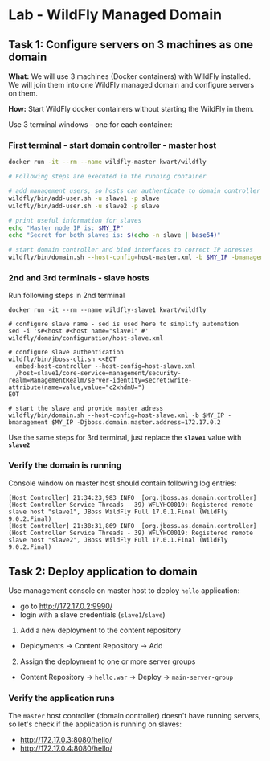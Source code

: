# Lab - WildFly Managed Domain

## Task 1: Configure servers on 3 machines as one domain 

**What:** 
We will use 3 machines (Docker containers) with WildFly installed. We will
join them into one WildFly managed domain and configure servers on them.

**How:**
Start WildFly docker containers without starting the WildFly in them.

Use 3 terminal windows - one for each container:

### First terminal - start domain controller - master host
```bash
docker run -it --rm --name wildfly-master kwart/wildfly

# Following steps are executed in the running container

# add management users, so hosts can authenticate to domain controller
wildfly/bin/add-user.sh -u slave1 -p slave
wildfly/bin/add-user.sh -u slave2 -p slave

# print useful information for slaves
echo "Master node IP is: $MY_IP"
echo "Secret for both slaves is: $(echo -n slave | base64)"

# start domain controller and bind interfaces to correct IP adresses
wildfly/bin/domain.sh --host-config=host-master.xml -b $MY_IP -bmanagement $MY_IP
```

### 2nd and 3rd terminals - slave hosts
Run following steps in 2nd terminal

```
docker run -it --rm --name wildfly-slave1 kwart/wildfly

# configure slave name - sed is used here to simplify automation
sed -i 's#<host #<host name="slave1" #' wildfly/domain/configuration/host-slave.xml

# configure slave authentication
wildfly/bin/jboss-cli.sh <<EOT
  embed-host-controller --host-config=host-slave.xml
  /host=slave1/core-service=management/security-realm=ManagementRealm/server-identity=secret:write-attribute(name=value,value="c2xhdmU=")
EOT

# start the slave and provide master adress
wildfly/bin/domain.sh --host-config=host-slave.xml -b $MY_IP -bmanagement $MY_IP -Djboss.domain.master.address=172.17.0.2
```

Use the same steps for 3rd terminal, just replace the **`slave1`** value with **`slave2`**

### Verify the domain is running
Console window on master host should contain following log entries:
```
[Host Controller] 21:34:23,983 INFO  [org.jboss.as.domain.controller] (Host Controller Service Threads - 39) WFLYHC0019: Registered remote slave host "slave1", JBoss WildFly Full 17.0.1.Final (WildFly 9.0.2.Final)
[Host Controller] 21:38:31,869 INFO  [org.jboss.as.domain.controller] (Host Controller Service Threads - 39) WFLYHC0019: Registered remote slave host "slave2", JBoss WildFly Full 17.0.1.Final (WildFly 9.0.2.Final)
```

## Task 2: Deploy application to domain

Use management console on master host to deploy `hello` application:
* go to http://172.17.0.2:9990/
* login with a slave credentials (`slave1`/`slave`)

1. Add a new deployment to the content repository
  * Deployments -> Content Repository -> Add
2. Assign the deployment to one or more server groups
  * Content Repository -> `hello.war` -> Deploy -> `main-server-group`

### Verify the application runs

The `master` host controller (domain controller) doesn't have running servers, so let's check
if the application is running on slaves:

* http://172.17.0.3:8080/hello/
* http://172.17.0.4:8080/hello/
